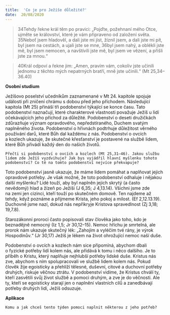 ```yaml
---
title:  'Co je pro Ježíše důležité?'
date:  20/08/2020
---
```


> <p></p>
> 34Tehdy řekne král těm po pravici: „Pojďte, požehnaní mého Otce, ujměte se království, které je vám připraveno od založení světa. 35Neboť jsem hladověl, a dali jste mi jíst, žíznil jsem, a dali jste mi pít, byl jsem na cestách, a ujali jste se mne, 36byl jsem nahý, a oblékli jste mě, byl jsem nemocen, a navštívili jste mě, byl jsem ve vězení, a přišli jste za mnou.“

> <p></p>
> 40Král odpoví a řekne jim: „Amen, pravím vám, cokoliv jste učinili jednomu z těchto mých nepatrných bratří, mně jste učinili.“ (Mt 25,34–36.40)

**Osobní studium**

Ježíšovo poselství učedníkům zaznamenané v Mt 24. kapitole spojuje události při zničení chrámu s dobou před jeho příchodem. Následující kapitola (Mt 25) přináší tři podobenství týkající se konce času. Tato podobenství naznačují, které charakterové vlastnosti považuje Ježíš u lidí očekávajících jeho příchod za důležité. Podobenství o deseti družičkách zdůrazňuje význam opravdového, nepředstíraného, Duchem svatým naplněného života. Podobenství o hřivnách podtrhuje důležitost věrného používání darů, které Bůh dal každému z nás. Podobenství o ovcích a kozlech ukazuje, že skutečné křesťanství je postavené na službě lidem, které Bůh přivádí každý den do našich životů.

`Přečti si podobenství o ovcích a kozlech (Mt 25,31–46). Jakou službu lidem zde Ježíš vyzdvihuje? Jak bys vyjádřil hlavní myšlenku tohoto podobenství? Co tě na tomto podobenství nejvíce překvapuje?`

Toto podobenství jasně ukazuje, že máme lidem pomáhat a naplňovat jejich opravdové potřeby. Je však možné, že toto podobenství odhaluje i nějakou další myšlenku? Lidé touží, aby byl naplněn jejich skrytý (a často nevědomý) hlad a žízeň po Ježíši (J 6,35; J 4,13.14). Všichni jsme zde na zemi jen cizinci, kteří touží po skutečném domově. Ten najdeme až tehdy, když poznáme a přijmeme Krista, jeho pokoj a milost. (Ef 2,12.13.19). Duchovně jsme nazí, dokud nás nepřikryje Kristova spravedlnost (Zj 3,18; 19,7.8).

Starozákonní proroci často popisovali stav člověka jako toho, kdo je beznadějně nemocný (Iz 1,5; Jr 30,12–15). Nemoc hříchu je smrtelná, ale prorok nám ukazuje skutečný lék: „Zahojím a vyléčím tvé rány, je výrok Hospodinův.“ (Jr 30,17) Ježíš je lékem na život ohrožující nemoc naší duše.

Podobenství o ovcích a kozlech nám sice připomíná, abychom dbali o fyzické potřeby lidí kolem nás, ale přidává k tomu i něco dalšího. Je to příběh o Kristu, který naplňuje nejhlubší potřeby lidské duše. Kristus nás zve, abychom s ním spolupracovali ve službě lidem kolem nás. Pokud člověk žije egoisticky a přehlíží tělesné, duševní, citové a duchovní potřeby druhých, riskuje věčnou ztrátu. V podobenství vidíme, že Kristus chválí ty, kteří zasvětili svůj život službě a pomoci druhým, a zve je do věčnosti. Ale ty, kteří se egoisticky starají jen o naplnění vlastních cílů a zanedbávají potřeby druhých lidí, Ježíš odsuzuje.

**Aplikace**

`Komu a jak chceš tento týden pomoci naplnit některou z jeho potřeb?`